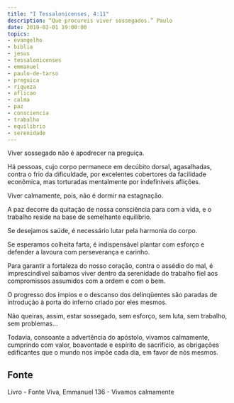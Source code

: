 ```yaml
---
title: "I Tessalonicenses, 4:11"
description: “Que procureis viver sossegados.” Paulo
date: 2019-02-01 19:00:00
topics: 
- evangelho
- biblia
- jesus
- tessalonicenses
- emmanuel
- paulo-de-tarso
- preguica
- riqueza
- aflicao
- calma
- paz
- consciencia
- trabalho
- equilibrio
- serenidade
---
```


Viver sossegado não é apodrecer na preguiça.

Há pessoas, cujo corpo permanece em decúbito dorsal, agasalhadas, contra
o frio da dificuldade, por excelentes cobertores da facilidade econômica, mas
torturadas mentalmente por indefiníveis aflições.

Viver calmamente, pois, não é dormir na estagnação.

A paz decorre da quitação de nossa consciência para com a vida, e o
trabalho reside na base de semelhante equilíbrio.

Se desejamos saúde, é necessário lutar pela harmonia do corpo.

Se esperamos colheita farta, é indispensável plantar com esforço e defender
a lavoura com perseverança e carinho.

Para garantir a fortaleza do nosso coração, contra o assédio do mal, é
imprescindível saibamos viver dentro da serenidade do trabalho fiel aos
compromissos assumidos com a ordem e com o bem.

O progresso dos ímpios e o descanso dos delinqüentes são paradas de
introdução à porta do inferno criado por eles mesmos.

Não queiras, assim, estar sossegado, sem esforço, sem luta, sem trabalho,
sem problemas...

Todavia, consoante a advertência do apóstolo, vivamos calmamente,
cumprindo com valor, boa­vontade e espírito de sacrifício, as obrigações edificantes
que o mundo nos impõe cada dia, em favor de nós mesmos.


## Fonte
Livro - Fonte Viva, Emmanuel
136 - Vivamos calmamente
